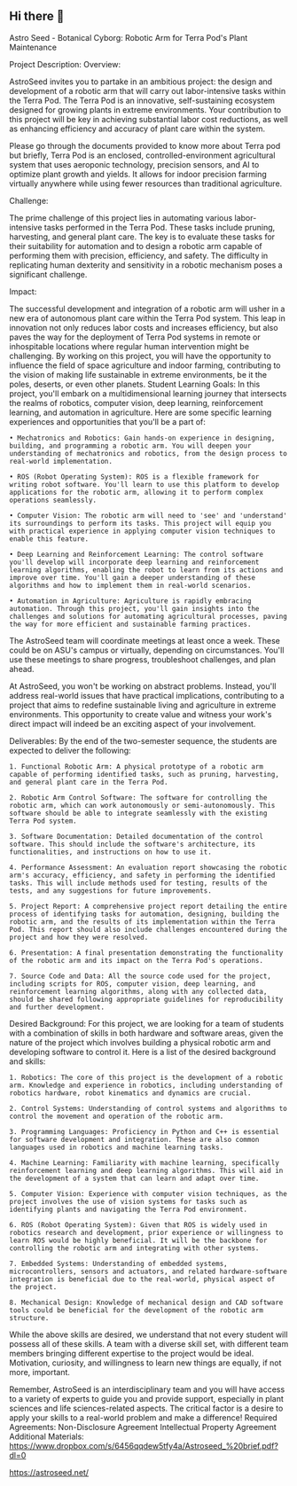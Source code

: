 ## Hi there 👋

<!--

**Here are some ideas to get you started:**

🙋‍♀️ A short introduction - what is your organization all about?
🌈 Contribution guidelines - how can the community get involved?
👩‍💻 Useful resources - where can the community find your docs? Is there anything else the community should know?
🍿 Fun facts - what does your team eat for breakfast?
🧙 Remember, you can do mighty things with the power of [Markdown](https://docs.github.com/github/writing-on-github/getting-started-with-writing-and-formatting-on-github/basic-writing-and-formatting-syntax)
-->


Astro Seed - Botanical Cyborg: Robotic Arm for Terra Pod's Plant Maintenance
<!--Proposer: Vishnu Bhargav vishnubhargav031@gmail.com or vmuthyal@asu.edu-->
Project Description: Overview:

 AstroSeed invites you to partake in an ambitious project: the design and development of a robotic arm that will carry out labor-intensive tasks within the Terra Pod. The Terra Pod is an innovative, self-sustaining ecosystem designed for growing plants in extreme environments. Your contribution to this project will be key in achieving substantial labor cost reductions, as well as enhancing efficiency and accuracy of plant care within the system.

Please go through the documents provided to know more about Terra pod but briefly, Terra Pod is an enclosed, controlled-environment agricultural system that uses aeroponic technology, precision sensors, and AI to optimize plant growth and yields. It allows for indoor precision farming virtually anywhere while using fewer resources than traditional agriculture.

Challenge: 

The prime challenge of this project lies in automating various labor-intensive tasks performed in the Terra Pod. These tasks include pruning, harvesting, and general plant care. The key is to evaluate these tasks for their suitability for automation and to design a robotic arm capable of performing them with precision, efficiency, and safety. The difficulty in replicating human dexterity and sensitivity in a robotic mechanism poses a significant challenge.

Impact: 

The successful development and integration of a robotic arm will usher in a new era of autonomous plant care within the Terra Pod system. This leap in innovation not only reduces labor costs and increases efficiency, but also paves the way for the deployment of Terra Pod systems in remote or inhospitable locations where regular human intervention might be challenging. By working on this project, you will have the opportunity to influence the field of space agriculture and indoor farming, contributing to the vision of making life sustainable in extreme environments, be it the poles, deserts, or even other planets.
Student Learning Goals: In this project, you'll embark on a multidimensional learning journey that intersects the realms of robotics, computer vision, deep learning, reinforcement learning, and automation in agriculture. Here are some specific learning experiences and opportunities that you'll be a part of:

    • Mechatronics and Robotics: Gain hands-on experience in designing, building, and programming a robotic arm. You will deepen your understanding of mechatronics and robotics, from the design process to real-world implementation.

    • ROS (Robot Operating System): ROS is a flexible framework for writing robot software. You'll learn to use this platform to develop applications for the robotic arm, allowing it to perform complex operations seamlessly.

    • Computer Vision: The robotic arm will need to 'see' and 'understand' its surroundings to perform its tasks. This project will equip you with practical experience in applying computer vision techniques to enable this feature.

    • Deep Learning and Reinforcement Learning: The control software you'll develop will incorporate deep learning and reinforcement learning algorithms, enabling the robot to learn from its actions and improve over time. You'll gain a deeper understanding of these algorithms and how to implement them in real-world scenarios.

    • Automation in Agriculture: Agriculture is rapidly embracing automation. Through this project, you'll gain insights into the challenges and solutions for automating agricultural processes, paving the way for more efficient and sustainable farming practices.

The AstroSeed team will coordinate meetings at least once a week. These could be on ASU's campus or virtually, depending on circumstances. You'll use these meetings to share progress, troubleshoot challenges, and plan ahead.

At AstroSeed, you won't be working on abstract problems. Instead, you'll address real-world issues that have practical implications, contributing to a project that aims to redefine sustainable living and agriculture in extreme environments. This opportunity to create value and witness your work's direct impact will indeed be an exciting aspect of your involvement.



Deliverables: By the end of the two-semester sequence, the students are expected to deliver the following:

    1. Functional Robotic Arm: A physical prototype of a robotic arm capable of performing identified tasks, such as pruning, harvesting, and general plant care in the Terra Pod.

    2. Robotic Arm Control Software: The software for controlling the robotic arm, which can work autonomously or semi-autonomously. This software should be able to integrate seamlessly with the existing Terra Pod system.

    3. Software Documentation: Detailed documentation of the control software. This should include the software's architecture, its functionalities, and instructions on how to use it.

    4. Performance Assessment: An evaluation report showcasing the robotic arm's accuracy, efficiency, and safety in performing the identified tasks. This will include methods used for testing, results of the tests, and any suggestions for future improvements.

    5. Project Report: A comprehensive project report detailing the entire process of identifying tasks for automation, designing, building the robotic arm, and the results of its implementation within the Terra Pod. This report should also include challenges encountered during the project and how they were resolved.

    6. Presentation: A final presentation demonstrating the functionality of the robotic arm and its impact on the Terra Pod's operations.

    7. Source Code and Data: All the source code used for the project, including scripts for ROS, computer vision, deep learning, and reinforcement learning algorithms, along with any collected data, should be shared following appropriate guidelines for reproducibility and further development.
Desired Background: For this project, we are looking for a team of students with a combination of skills in both hardware and software areas, given the nature of the project which involves building a physical robotic arm and developing software to control it.
Here is a list of the desired background and skills:

    1. Robotics: The core of this project is the development of a robotic arm. Knowledge and experience in robotics, including understanding of robotics hardware, robot kinematics and dynamics are crucial.

    2. Control Systems: Understanding of control systems and algorithms to control the movement and operation of the robotic arm.

    3. Programming Languages: Proficiency in Python and C++ is essential for software development and integration. These are also common languages used in robotics and machine learning tasks.

    4. Machine Learning: Familiarity with machine learning, specifically reinforcement learning and deep learning algorithms. This will aid in the development of a system that can learn and adapt over time.

    5. Computer Vision: Experience with computer vision techniques, as the project involves the use of vision systems for tasks such as identifying plants and navigating the Terra Pod environment.

    6. ROS (Robot Operating System): Given that ROS is widely used in robotics research and development, prior experience or willingness to learn ROS would be highly beneficial. It will be the backbone for controlling the robotic arm and integrating with other systems.

    7. Embedded Systems: Understanding of embedded systems, microcontrollers, sensors and actuators, and related hardware-software integration is beneficial due to the real-world, physical aspect of the project.

    8. Mechanical Design: Knowledge of mechanical design and CAD software tools could be beneficial for the development of the robotic arm structure.

While the above skills are desired, we understand that not every student will possess all of these skills. A team with a diverse skill set, with different team members bringing different expertise to the project would be ideal. Motivation, curiosity, and willingness to learn new things are equally, if not more, important.

Remember, AstroSeed is an interdisciplinary team and you will have access to a variety of experts to guide you and provide support, especially in plant sciences and life sciences-related aspects. The critical factor is a desire to apply your skills to a real-world problem and make a difference!
Required Agreements: 
Non-Disclosure Agreement
Intellectual Property Agreement
Additional Materials: https://www.dropbox.com/s/6456qqdew5tfy4a/Astroseed_%20brief.pdf?dl=0

https://astroseed.net/

